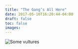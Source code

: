 ```yaml
---
title: "The Gang’s All Here"
date: 2017-05-16T16:20:44-04:00
draft: false
toc: false
images: 
---
```

![Some vultures](vultures.jpg)
